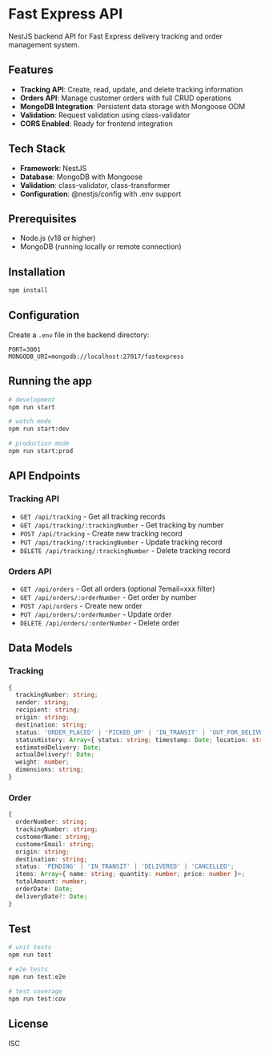 # Fast Express API

NestJS backend API for Fast Express delivery tracking and order management system.

## Features

- **Tracking API**: Create, read, update, and delete tracking information
- **Orders API**: Manage customer orders with full CRUD operations
- **MongoDB Integration**: Persistent data storage with Mongoose ODM
- **Validation**: Request validation using class-validator
- **CORS Enabled**: Ready for frontend integration

## Tech Stack

- **Framework**: NestJS
- **Database**: MongoDB with Mongoose
- **Validation**: class-validator, class-transformer
- **Configuration**: @nestjs/config with .env support

## Prerequisites

- Node.js (v18 or higher)
- MongoDB (running locally or remote connection)

## Installation

```bash
npm install
```

## Configuration

Create a `.env` file in the backend directory:

```env
PORT=3001
MONGODB_URI=mongodb://localhost:27017/fastexpress
```

## Running the app

```bash
# development
npm run start

# watch mode
npm run start:dev

# production mode
npm run start:prod
```

## API Endpoints

### Tracking API

- `GET /api/tracking` - Get all tracking records
- `GET /api/tracking/:trackingNumber` - Get tracking by number
- `POST /api/tracking` - Create new tracking record
- `PUT /api/tracking/:trackingNumber` - Update tracking record
- `DELETE /api/tracking/:trackingNumber` - Delete tracking record

### Orders API

- `GET /api/orders` - Get all orders (optional ?email=xxx filter)
- `GET /api/orders/:orderNumber` - Get order by number
- `POST /api/orders` - Create new order
- `PUT /api/orders/:orderNumber` - Update order
- `DELETE /api/orders/:orderNumber` - Delete order

## Data Models

### Tracking

```typescript
{
  trackingNumber: string;
  sender: string;
  recipient: string;
  origin: string;
  destination: string;
  status: 'ORDER_PLACED' | 'PICKED_UP' | 'IN_TRANSIT' | 'OUT_FOR_DELIVERY' | 'DELIVERED';
  statusHistory: Array<{ status: string; timestamp: Date; location: string }>;
  estimatedDelivery: Date;
  actualDelivery?: Date;
  weight: number;
  dimensions: string;
}
```

### Order

```typescript
{
  orderNumber: string;
  trackingNumber: string;
  customerName: string;
  customerEmail: string;
  origin: string;
  destination: string;
  status: 'PENDING' | 'IN_TRANSIT' | 'DELIVERED' | 'CANCELLED';
  items: Array<{ name: string; quantity: number; price: number }>;
  totalAmount: number;
  orderDate: Date;
  deliveryDate?: Date;
}
```

## Test

```bash
# unit tests
npm run test

# e2e tests
npm run test:e2e

# test coverage
npm run test:cov
```

## License

ISC
